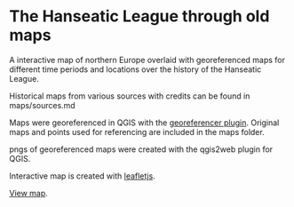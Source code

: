 # The Hanseatic League through old maps

A interactive map of northern Europe overlaid with georeferenced maps for different time periods and locations over the history of the Hanseatic League.

Historical maps from various sources with credits can be found in maps/sources.md

Maps were georeferenced in QGIS with the [georeferencer plugin](http://docs.qgis.org/1.8/en/docs/user_manual/plugins/plugins_georeferencer.html). Original maps and points used for referencing are included in the maps folder.

pngs of georeferenced maps were created with the qgis2web plugin for QGIS.

Interactive map is created with [leafletjs](http://leafletjs.com/).

[View map](http://frozen.scisus.org/).



